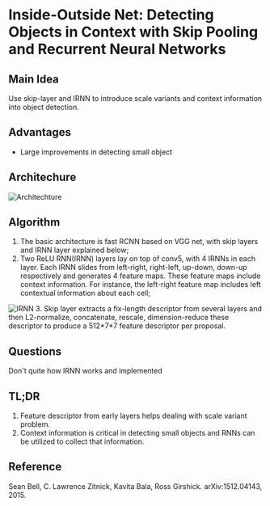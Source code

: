 # Inside-Outside Net: Detecting Objects in Context with Skip Pooling and Recurrent Neural Networks

## Main Idea
Use skip-layer and IRNN to introduce scale variants and context information into object detection.

## Advantages
- Large improvements in detecting small object

## Architechure

![Architechture](https://raw.githubusercontent.com/sunshineatnoon/Paper-Collection/master/images/ION.png)

## Algorithm
1. The basic architecture is fast RCNN based on VGG net, with skip layers and IRNN layer explained below;
2. Two ReLU RNN(IRNN) layers lay on top of conv5, with 4 IRNNs in each layer. Each IRNN slides from left-right, right-left, up-down, down-up respectively and generates 4 feature maps. These feature maps include context information. For instance, the left-right feature map includes left contextual information about each cell;

![IRNN](https://raw.githubusercontent.com/sunshineatnoon/Paper-Collection/master/images/IRNN.png)
3. Skip layer extracts a fix-length descriptor from several layers and then L2-normalize, concatenate, rescale, dimension-reduce these descriptor to produce a 512\*7\*7 feature descriptor per proposal.


## Questions
Don't quite how IRNN works and implemented

## TL;DR
1. Feature descriptor from early layers helps dealing with scale variant problem.
2. Context information is critical in detecting small objects and RNNs can be utilized to collect that information.

## Reference
Sean Bell, C. Lawrence Zitnick, Kavita Bala, Ross Girshick. arXiv:1512.04143, 2015.
